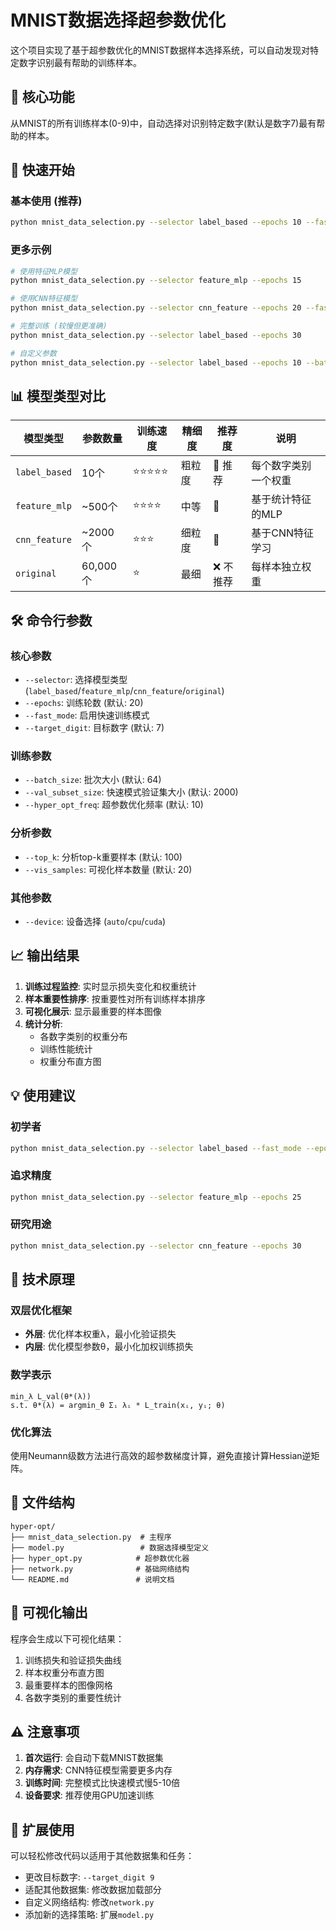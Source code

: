 # MNIST数据选择超参数优化

这个项目实现了基于超参数优化的MNIST数据样本选择系统，可以自动发现对特定数字识别最有帮助的训练样本。

## 🎯 核心功能

从MNIST的所有训练样本(0-9)中，自动选择对识别特定数字(默认是数字7)最有帮助的样本。

## 🚀 快速开始

### 基本使用 (推荐)
```bash
python mnist_data_selection.py --selector label_based --epochs 10 --fast_mode
```

### 更多示例
```bash
# 使用特征MLP模型
python mnist_data_selection.py --selector feature_mlp --epochs 15

# 使用CNN特征模型
python mnist_data_selection.py --selector cnn_feature --epochs 20 --fast_mode

# 完整训练 (较慢但更准确)
python mnist_data_selection.py --selector label_based --epochs 30

# 自定义参数
python mnist_data_selection.py --selector label_based --epochs 10 --batch_size 128 --top_k 200 --target_digit 9
```

## 📊 模型类型对比

| 模型类型 | 参数数量 | 训练速度 | 精细度 | 推荐度 | 说明 |
|---------|---------|----------|--------|--------|------|
| `label_based` | 10个 | ⭐⭐⭐⭐⭐ | 粗粒度 | 🥇 推荐 | 每个数字类别一个权重 |
| `feature_mlp` | ~500个 | ⭐⭐⭐⭐ | 中等 | 🥈 | 基于统计特征的MLP |
| `cnn_feature` | ~2000个 | ⭐⭐⭐ | 细粒度 | 🥉 | 基于CNN特征学习 |
| `original` | 60,000个 | ⭐ | 最细 | ❌ 不推荐 | 每样本独立权重 |

## 🛠️ 命令行参数

### 核心参数
- `--selector`: 选择模型类型 (`label_based`/`feature_mlp`/`cnn_feature`/`original`)
- `--epochs`: 训练轮数 (默认: 20)
- `--fast_mode`: 启用快速训练模式
- `--target_digit`: 目标数字 (默认: 7)

### 训练参数
- `--batch_size`: 批次大小 (默认: 64)
- `--val_subset_size`: 快速模式验证集大小 (默认: 2000)
- `--hyper_opt_freq`: 超参数优化频率 (默认: 10)

### 分析参数
- `--top_k`: 分析top-k重要样本 (默认: 100)
- `--vis_samples`: 可视化样本数量 (默认: 20)

### 其他参数
- `--device`: 设备选择 (`auto`/`cpu`/`cuda`)

## 📈 输出结果

1. **训练过程监控**: 实时显示损失变化和权重统计
2. **样本重要性排序**: 按重要性对所有训练样本排序
3. **可视化展示**: 显示最重要的样本图像
4. **统计分析**: 
   - 各数字类别的权重分布
   - 训练性能统计
   - 权重分布直方图

## 💡 使用建议

### 初学者
```bash
python mnist_data_selection.py --selector label_based --fast_mode --epochs 5
```

### 追求精度
```bash
python mnist_data_selection.py --selector feature_mlp --epochs 25
```

### 研究用途
```bash
python mnist_data_selection.py --selector cnn_feature --epochs 30
```

## 🔧 技术原理

### 双层优化框架
- **外层**: 优化样本权重λ，最小化验证损失
- **内层**: 优化模型参数θ，最小化加权训练损失

### 数学表示
```
min_λ L_val(θ*(λ))
s.t. θ*(λ) = argmin_θ Σᵢ λᵢ * L_train(xᵢ, yᵢ; θ)
```

### 优化算法
使用Neumann级数方法进行高效的超参数梯度计算，避免直接计算Hessian逆矩阵。

## 📂 文件结构
```
hyper-opt/
├── mnist_data_selection.py  # 主程序
├── model.py                 # 数据选择模型定义
├── hyper_opt.py            # 超参数优化器
├── network.py              # 基础网络结构
└── README.md               # 说明文档
```

## 🎨 可视化输出

程序会生成以下可视化结果：
1. 训练损失和验证损失曲线
2. 样本权重分布直方图  
3. 最重要样本的图像网格
4. 各数字类别的重要性统计

## ⚠️ 注意事项

1. **首次运行**: 会自动下载MNIST数据集
2. **内存需求**: CNN特征模型需要更多内存
3. **训练时间**: 完整模式比快速模式慢5-10倍
4. **设备要求**: 推荐使用GPU加速训练

## 🤝 扩展使用

可以轻松修改代码以适用于其他数据集和任务：
- 更改目标数字: `--target_digit 9`
- 适配其他数据集: 修改数据加载部分
- 自定义网络结构: 修改`network.py`
- 添加新的选择策略: 扩展`model.py`